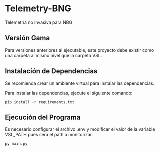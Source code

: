 # Telemetry-BNG
Telemetría no invasiva para NBG

## Versión Gama
Para versiones anteriores al ejecutable, este proyecto debe existir como una carpeta al mismo nivel que la carpeta VSL.

## Instalación de Dependencias
Se recomienda crear un ambiente virtual para instalar las dependencias.

Para instalar las dependencias, ejecute el siguiente comando:

```
pip install -r requirements.txt
```

## Ejecución del Programa
Es necesario configurar el archivo .env y modificar el valor de la variable VSL_PATH pues será el path a monitorizar.

```
py main.py
```
